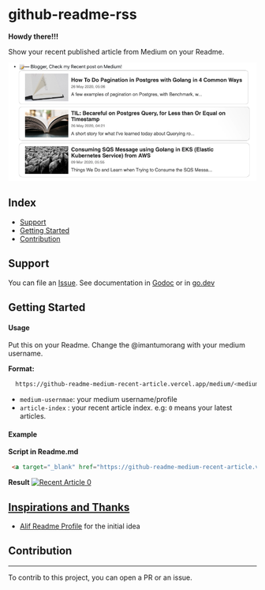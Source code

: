 # github-readme-rss

**Howdy there!!!**

Show your recent published article from Medium on your Readme.

![github-readme-medium-recent-article](./example.png)

## Index

* [Support](#support)
* [Getting Started](#getting-started)
* [Contribution](#contribution)


## Support

You can file an [Issue](https://github.com/bxcodec/github-readme-medium-recent-article/issues/new).
See documentation in [Godoc](https://godoc.org/github.com/bxcodec/github-readme-medium-recent-article) or in [go.dev](https://pkg.go.dev/github.com/bxcodec/github-readme-medium-recent-article?tab=doc)


## Getting Started
#### Usage

Put this on your Readme. Change the @imantumorang with your medium username.

**Format:**
```bash
  https://github-readme-medium-recent-article.vercel.app/medium/<medium-username>/<article-index>
```
- `medium-usernmae`: your medium username/profile
- `article-index` : your recent article index. e.g: `0` means your latest articles.

#### Example
**Script in Readme.md**

```html
 <a target="_blank" href="https://github-readme-medium-recent-article.vercel.app/medium/@imantumorang/0"><img src="https://github-readme-medium-recent-article.vercel.app/medium/@imantumorang/0" alt="Recent Article 0">
```
**Result**
<a target="_blank" href="https://github-readme-medium-recent-article.vercel.app/medium/@imantumorang/0"><img src="https://github-readme-medium-recent-article.vercel.app/medium/@imantumorang/0" alt="Recent Article 0">


## Inspirations and Thanks

- [Alif Readme Profile](https://github.com/alfari16/alfari16) for the initial idea


## Contribution
---

To contrib to this project, you can open a PR or an issue.
